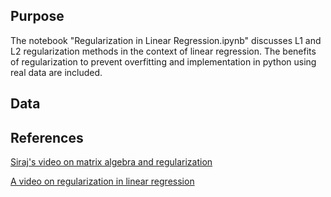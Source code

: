## Purpose
The notebook "Regularization in Linear Regression.ipynb" discusses L1 and L2 regularization methods in the context of linear regression. The benefits of regularization to prevent overfitting and implementation in python using real data are included.

## Data

## References
[Siraj's video on matrix algebra and regularization](https://www.youtube.com/watch?v=s0Q3CojqRfM&t=1s)

[A video on regularization in linear regression](https://www.youtube.com/watch?v=sO4ZirJh9ds)
